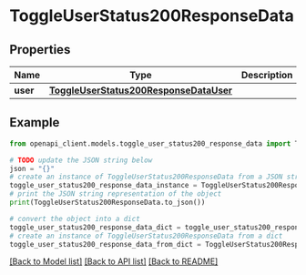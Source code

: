 # ToggleUserStatus200ResponseData


## Properties

Name | Type | Description | Notes
------------ | ------------- | ------------- | -------------
**user** | [**ToggleUserStatus200ResponseDataUser**](ToggleUserStatus200ResponseDataUser.md) |  | [optional] 

## Example

```python
from openapi_client.models.toggle_user_status200_response_data import ToggleUserStatus200ResponseData

# TODO update the JSON string below
json = "{}"
# create an instance of ToggleUserStatus200ResponseData from a JSON string
toggle_user_status200_response_data_instance = ToggleUserStatus200ResponseData.from_json(json)
# print the JSON string representation of the object
print(ToggleUserStatus200ResponseData.to_json())

# convert the object into a dict
toggle_user_status200_response_data_dict = toggle_user_status200_response_data_instance.to_dict()
# create an instance of ToggleUserStatus200ResponseData from a dict
toggle_user_status200_response_data_from_dict = ToggleUserStatus200ResponseData.from_dict(toggle_user_status200_response_data_dict)
```
[[Back to Model list]](../README.md#documentation-for-models) [[Back to API list]](../README.md#documentation-for-api-endpoints) [[Back to README]](../README.md)


